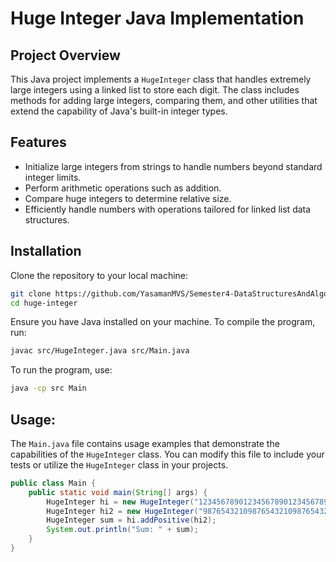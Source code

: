 # Huge Integer Java Implementation

## Project Overview
This Java project implements a `HugeInteger` class that handles extremely large integers using a linked list to store each digit. The class includes methods for adding large integers, comparing them, and other utilities that extend the capability of Java's built-in integer types.

## Features
- Initialize large integers from strings to handle numbers beyond standard integer limits.
- Perform arithmetic operations such as addition.
- Compare huge integers to determine relative size.
- Efficiently handle numbers with operations tailored for linked list data structures.

## Installation
Clone the repository to your local machine:
```bash
git clone https://github.com/YasamanMVS/Semester4-DataStructuresAndAlgorithms-HugeIntegerProject.git
cd huge-integer
```
Ensure you have Java installed on your machine. To compile the program, run:
```bash
javac src/HugeInteger.java src/Main.java
```
To run the program, use:
```bash
java -cp src Main
```
## Usage:
The `Main.java` file contains usage examples that demonstrate the capabilities of the `HugeInteger` class. You can modify this file to include your tests or utilize the `HugeInteger` class in your projects.
```java
public class Main {
    public static void main(String[] args) {
        HugeInteger hi = new HugeInteger("123456789012345678901234567890");
        HugeInteger hi2 = new HugeInteger("987654321098765432109876543210");
        HugeInteger sum = hi.addPositive(hi2);
        System.out.println("Sum: " + sum);
    }
}
```
